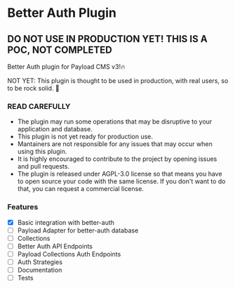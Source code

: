# Better Auth Plugin

## DO NOT USE IN PRODUCTION YET! THIS IS A POC, NOT COMPLETED

Better Auth plugin for Payload CMS v3!🔥

NOT YET: This plugin is thought to be used in production, with real users, so to be rock solid. 🗿

### READ CAREFULLY

- The plugin may run some operations that may be disruptive to your application and database.
- This plugin is not yet ready for production use.
- Mantainers are not responsible for any issues that may occur when using this plugin.
- It is highly encouraged to contribute to the project by opening issues and pull requests.
- The plugin is released under AGPL-3.0 license so that means you have to open source your code with the same license. If you don't want to do that, you can request a commercial license.

### Features

- [x] Basic integration with better-auth
- [ ] Payload Adapter for better-auth database
- [ ] Collections
- [ ] Better Auth API Endpoints
- [ ] Payload Collections Auth Endpoints
- [ ] Auth Strategies
- [ ] Documentation
- [ ] Tests
